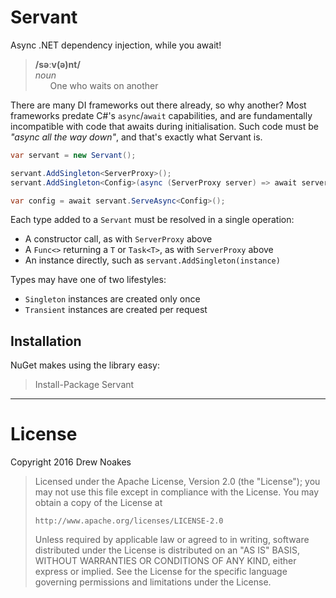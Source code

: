﻿# Servant

Async .NET dependency injection, while you await!

> **/səːv(ə)nt/**  
> _noun_  
> &nbsp;&nbsp;&nbsp;&nbsp;&nbsp;&nbsp;One who waits on another

There are many DI frameworks out there already, so why another? Most frameworks predate C#'s `async`/`await` capabilities,
and are fundamentally incompatible with code that awaits during initialisation.
Such code must be _"async all the way down"_, and that's exactly what Servant is.

```csharp
var servant = new Servant();

servant.AddSingleton<ServerProxy>();
servant.AddSingleton<Config>(async (ServerProxy server) => await server.RequestConfig());

var config = await servant.ServeAsync<Config>();
```

Each type added to a `Servant` must be resolved in a single operation:
    
- A constructor call, as with `ServerProxy` above
- A `Func<>` returning a `T` or `Task<T>`, as with `ServerProxy` above
- An instance directly, such as `servant.AddSingleton(instance)`

Types may have one of two lifestyles:
    
- `Singleton` instances are created only once
- `Transient` instances are created per request

## Installation

NuGet makes using the library easy:

> Install-Package Servant

---

# License

Copyright 2016 Drew Noakes

> Licensed under the Apache License, Version 2.0 (the "License");
> you may not use this file except in compliance with the License.
> You may obtain a copy of the License at
>
>     http://www.apache.org/licenses/LICENSE-2.0
>
> Unless required by applicable law or agreed to in writing, software
> distributed under the License is distributed on an "AS IS" BASIS,
> WITHOUT WARRANTIES OR CONDITIONS OF ANY KIND, either express or implied.
> See the License for the specific language governing permissions and
> limitations under the License.
